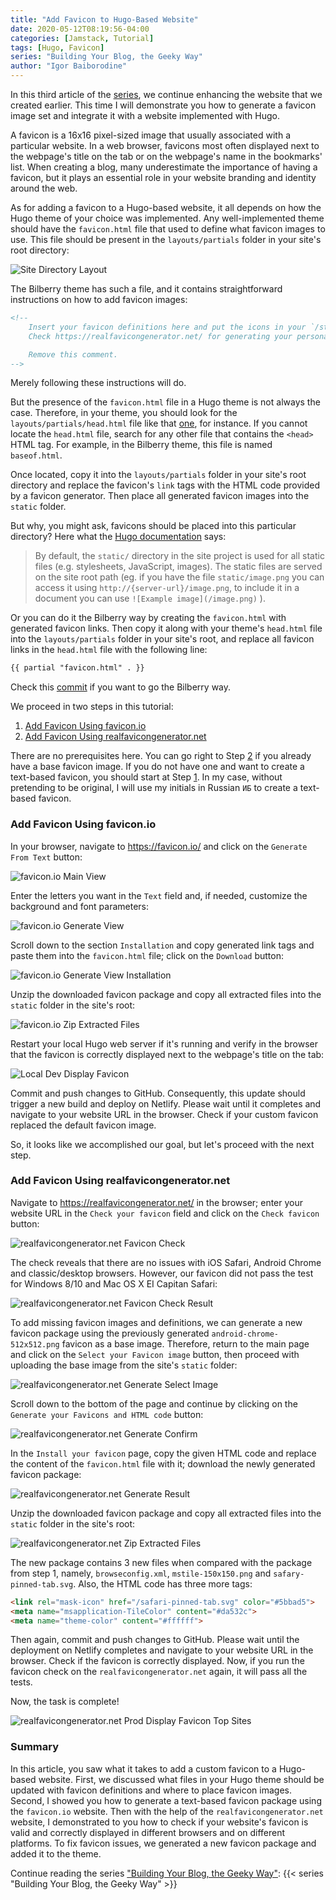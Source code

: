 ```yaml
---
title: "Add Favicon to Hugo-Based Website"
date: 2020-05-12T08:19:56-04:00
categories: [Jamstack, Tutorial]
tags: [Hugo, Favicon]
series: "Building Your Blog, the Geeky Way"
author: "Igor Baiborodine"
---
```


In this third article of the [series](https://www.kiroule.com/article/building-your-blog-the-geeky-way/), we continue enhancing the website that we created earlier. This time I will demonstrate you how to generate a favicon image set and integrate it with a website implemented with Hugo.

<!--more-->

A favicon is a 16x16 pixel-sized image that usually associated with a particular website. In a web browser, favicons most often displayed next to the webpage's title on the tab or on the webpage's name in the bookmarks' list. When creating a blog, many underestimate the importance of having a favicon, but it plays an essential role in your website branding and identity around the web.

As for adding a favicon to a Hugo-based website, it all depends on how the Hugo theme of your choice was implemented. Any well-implemented theme should have the `favicon.html` file that used to define what favicon images to use. This file should be present in the `layouts/partials` folder in your site's root directory:

![Site Directory Layout](/img/content/article/add-favicon-to-hugo-based-website/site-directory-layout.png)

The Bilberry theme has such a file, and it contains straightforward instructions on how to add favicon images:
```html
<!--
    Insert your favicon definitions here and put the icons in your `/static` folder
    Check https://realfavicongenerator.net/ for generating your personal favicon

    Remove this comment.
-->
```
Merely following these instructions will do.

But the presence of the `favicon.html` file in a Hugo theme is not always the case. 
Therefore, in your theme, you should look for the `layouts/partials/head.html` file like that [one](https://github.com/igor-baiborodine/hugo-terrassa-theme/blob/87a1454029a012440b8f937702027e60010faac6/layouts/partials/head.html), for instance.
If you cannot locate the `head.html` file, search for any other file that contains the `<head>` HTML tag. 
For example, in the Bilberry theme, this file is named `baseof.html`. 

Once located, copy it into the `layouts/partials` folder in your site's root directory and replace the favicon's `link` tags with the HTML code provided by a favicon generator. 
Then place all generated favicon images into the `static` folder. 

But why, you might ask, favicons should be placed into this particular directory? Here what the [Hugo documentation](https://gohugo.io/content-management/static-files/) says:

>By default, the `static/` directory in the site project is used
for all static files (e.g. stylesheets, JavaScript, images).
The static files are served on the site root path (eg. if you
have the file `static/image.png` you can access it using
`http://{server-url}/image.png`, to include it in a document you
can use `![Example image](/image.png)` ).

Or you can do it the Bilberry way by creating the `favicon.html` with generated favicon links. 
Then copy it along with your theme's `head.html` file into the `layouts/partials` folder in your site's root, and replace all favicon links in the `head.html` file with the following line:
```html
{{ partial "favicon.html" . }}
```

Check this [commit](https://github.com/projetsrios/projetsrios.com/commit/925ea89f73633dd0781e71997a81fad4364af103) if you want to go the Bilberry way.

We proceed in two steps in this tutorial:

1. [Add Favicon Using favicon.io](#add-favicon-using-faviconio)
2. [Add Favicon Using realfavicongenerator.net](#add-favicon-using-realfavicongeneratornet)

There are no prerequisites here. You can go right to Step [2](#add-favicon-using-realfavicongeneratornet) if you already have a base favicon image. If you do not have one and want to create a text-based favicon, you should start at Step [1](#add-favicon-using-faviconio). In my case, without pretending to be original, I will use my initials in Russian `ИБ` to create a text-based favicon.

### Add Favicon Using favicon.io

In your browser, navigate to https://favicon.io/ and click on the `Generate From Text` button:

![favicon.io Main View](/img/content/article/add-favicon-to-hugo-based-website/favicon-io-main-view.png)

Enter the letters you want in the `Text` field and, if needed, customize the background and font parameters:  

![favicon.io Generate View](/img/content/article/add-favicon-to-hugo-based-website/favicon-io-generate-view.png)

Scroll down to the section `Installation` and copy generated link tags and paste them into the `favicon.html` file; click on the `Download` button:

![favicon.io Generate View Installation](/img/content/article/add-favicon-to-hugo-based-website/favicon-io-generate-view-installation.png)

Unzip the downloaded favicon package and copy all extracted files into the `static` folder in the site's root:

![favicon.io Zip Extracted Files](/img/content/article/add-favicon-to-hugo-based-website/favicon-io-zip-extracted-files.png)

Restart your local Hugo web server if it's running and verify in the browser that the favicon is correctly displayed next to the webpage's title on the tab:

![Local Dev Display Favicon](/img/content/article/add-favicon-to-hugo-based-website/local-dev-display-favicon.png)

Commit and push changes to GitHub. Consequently, this update should trigger a new build and deploy on Netlify. Please wait until it completes and navigate to your website URL in the browser. Check if your custom favicon replaced the default favicon image. 

So, it looks like we accomplished our goal, but let's proceed with the next step.

### Add Favicon Using realfavicongenerator.net

Navigate to https://realfavicongenerator.net/ in the browser; enter your website URL in the `Check your favicon` field and click on the `Check favicon` button:

![realfavicongenerator.net Favicon Check](/img/content/article/add-favicon-to-hugo-based-website/realfavicongenerator-main-view-favicon-check.png)

The check reveals that there are no issues with iOS Safari, Android Chrome and classic/desktop browsers. However, our favicon did not pass the test for Windows 8/10 and Mac OS X EI Capitan Safari:
 
![realfavicongenerator.net Favicon Check Result](/img/content/article/add-favicon-to-hugo-based-website/realfavicongenerator-main-view-favicon-check-result-2.png)

To add missing favicon images and definitions, we can generate a new favicon package using the previously generated `android-chrome-512x512.png` favicon as a base image. Therefore, return to the main page and click on the `Select your Favicon image` button, then proceed with uploading the base image from the site's `static` folder: 

![realfavicongenerator.net Generate Select Image](/img/content/article/add-favicon-to-hugo-based-website/realfavicongenerator-generate-view-select-favicon-image.png)

Scroll down to the bottom of the page and continue by clicking on the `Generate your Favicons and HTML code` button:

![realfavicongenerator.net Generate Confirm](/img/content/article/add-favicon-to-hugo-based-website/realfavicongenerator-generate-view-confirm-generate.png)

In the `Install your favicon` page, copy the given HTML code and replace the content of the `favicon.html` file with it; download the newly generated favicon package:

![realfavicongenerator.net Generate Result](/img/content/article/add-favicon-to-hugo-based-website/realfavicongenerator-generate-view-generate-result.png)

Unzip the downloaded favicon package and copy all extracted files into the `static` folder in the site's root:

![realfavicongenerator.net Zip Extracted Files](/img/content/article/add-favicon-to-hugo-based-website/realfavicongenerator-zip-extracted-files.png)

The new package contains 3 new files when compared with the package from step 1, namely, `browseconfig.xml`, `mstile-150x150.png` and `safary-pinned-tab.svg`. Also, the HTML code has three more tags: 
```html
<link rel="mask-icon" href="/safari-pinned-tab.svg" color="#5bbad5">
<meta name="msapplication-TileColor" content="#da532c">
<meta name="theme-color" content="#ffffff">
```
Then again, commit and push changes to GitHub. Please wait until the deployment on Netlify completes and navigate to your website URL in the browser. Check if the favicon is correctly displayed. Now, if you run the favicon check on the `realfavicongenerator.net` again, it will pass all the tests.

Now, the task is complete!

![realfavicongenerator.net Prod Display Favicon Top Sites](/img/content/article/add-favicon-to-hugo-based-website/prod-display-favicon-top-sites.png)

### Summary
In this article, you saw what it takes to add a custom favicon to a Hugo-based website. First, we discussed what files in your Hugo theme should be updated with favicon definitions and where to place favicon images. Second, I showed you how to generate a text-based favicon package using the `favicon.io` website.  Then with the help of the `realfavicongenerator.net` website, I demonstrated to you how to check if your website's favicon is valid and correctly displayed in different browsers and on different platforms. To fix favicon issues, we generated a new favicon package and added it to the theme.

Continue reading the series ["Building Your Blog, the Geeky Way"](/series/building-your-blog-the-geeky-way/):
{{< series "Building Your Blog, the Geeky Way" >}}
